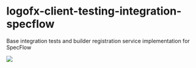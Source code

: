 # logofx-client-testing-integration-specflow
Base integration tests and builder registration service implementation for SpecFlow

<img src=https://ci.appveyor.com/api/projects/status/github/logofx/logofx-client-testing-integration-specflow>
